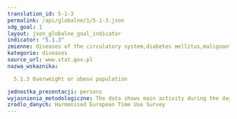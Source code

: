 ```yaml
---
translation_id: 5-1-3
permalink: /api/globalne/1/5-1-3.json
sdg_goal: 1
layout: json_globalne_goal_indicator
indicator: "5.1.3"
zmienne: diseases of the circulatory system,diabetes mellitus,malignant neoplasms,chronic respiratory disease
kategorie: diseases
source_url: www.stat.gov.pl
nazwa_wskaznika:  
  5.1.3 Overweight or obese population
jednostka_prezentacji: persons
wyjasnienia_metodologiczne: The data shows main activity during the day in specific countries (Austria, France, Belgium, Norway, Hungary) by their main activity status.
zrodlo_danych: Harmonised European Time Use Survey
---
```

